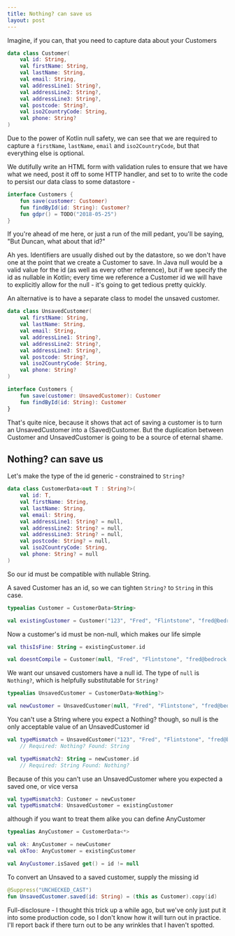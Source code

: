 ```yaml
---
title: Nothing? can save us
layout: post
---
```

Imagine, if you can, that you need to capture data about your Customers

```kotlin
data class Customer(
    val id: String,
    val firstName: String,
    val lastName: String,
    val email: String,
    val addressLine1: String?,
    val addressLine2: String?,
    val addressLine3: String?,
    val postcode: String?,
    val iso2CountryCode: String,
    val phone: String?
)
```

Due to the power of Kotlin null safety, we can see that we are required to capture a `firstName`, `lastName`, `email` and `iso2CountryCode`, but that everything else is optional.

We dutifully write an HTML form with validation rules to ensure that we have what we need, post it off to some HTTP handler, and set to to write the code to persist our data class to some datastore -

```kotlin
interface Customers {
    fun save(customer: Customer)
    fun findById(id: String): Customer?
    fun gdpr() = TODO("2018-05-25")
}
```

If you're ahead of me here, or just a run of the mill pedant, you'll be saying, "But Duncan, what about that id?"

Ah yes. Identifiers are usually dished out by the datastore, so we don't have one at the point that we create a Customer to save. In Java null would be a valid value for the id (as well as every other reference), but if we specify the id as nullable in Kotlin; every time we reference a Customer id we will have to explicitly allow for the null - it's going to get tedious pretty quickly.

An alternative is to have a separate class to model the unsaved customer.

```kotlin
data class UnsavedCustomer(
    val firstName: String,
    val lastName: String,
    val email: String,
    val addressLine1: String?,
    val addressLine2: String?,
    val addressLine3: String?,
    val postcode: String?,
    val iso2CountryCode: String,
    val phone: String?
)

interface Customers {
    fun save(customer: UnsavedCustomer): Customer
    fun findById(id: String): Customer
}
```

That's quite nice, because it shows that act of saving a customer is to turn an UnsavedCustomer into a (Saved)Customer. But the duplication between Customer and UnsavedCustomer is going to be a source of eternal shame.

## Nothing? can save us

Let's make the type of the id generic - constrained to `String?`

```kotlin
data class CustomerData<out T : String?>(
    val id: T,
    val firstName: String,
    val lastName: String,
    val email: String,
    val addressLine1: String? = null,
    val addressLine2: String? = null,
    val addressLine3: String? = null,
    val postcode: String? = null,
    val iso2CountryCode: String,
    val phone: String? = null
)
```

So our id must be compatible with nullable String.

A saved Customer has an id, so we can tighten `String?` to `String` in this case.

```kotlin
typealias Customer = CustomerData<String>

val existingCustomer = Customer("123", "Fred", "Flintstone", "fred@bedrock.org", iso2CountryCode = "US")
```

Now a customer's id must be non-null, which makes our life simple

```kotlin
val thisIsFine: String = existingCustomer.id

val doesntCompile = Customer(null, "Fred", "Flintstone", "fred@bedrock.org", iso2CountryCode = "US")
```

We want our unsaved customers have a null id. The type of `null` is `Nothing?`, which is helpfully substitutable for `String?`

```kotlin
typealias UnsavedCustomer = CustomerData<Nothing?>

val newCustomer = UnsavedCustomer(null, "Fred", "Flintstone", "fred@bedrock.org", iso2CountryCode = "US")
```

You can't use a String where you expect a Nothing? though, so null is the only acceptable value of an UnsavedCustomer id

```kotlin
val typeMismatch = UnsavedCustomer("123", "Fred", "Flintstone", "fred@bedrock.org", iso2CountryCode = "US")
    // Required: Nothing? Found: String

val typeMismatch2: String = newCustomer.id
    // Required: String Found: Nothing?
```

Because of this you can't use an UnsavedCustomer where you expected a saved one, or vice versa

```kotlin
val typeMismatch3: Customer = newCustomer
val typeMismatch4: UnsavedCustomer = existingCustomer
```

although if you want to treat them alike you can define AnyCustomer

```kotlin
typealias AnyCustomer = CustomerData<*>

val ok: AnyCustomer = newCustomer
val okToo: AnyCustomer = existingCustomer

val AnyCustomer.isSaved get() = id != null
```

To convert an Unsaved to a saved customer, supply the missing id

```kotlin
@Suppress("UNCHECKED_CAST")
fun UnsavedCustomer.saved(id: String) = (this as Customer).copy(id)
```

Full-disclosure - I thought this trick up a while ago, but we've only just put it into some production code, so I don't know how it will turn out in practice. I'll report back if there turn out to be any wrinkles that I haven't spotted.

